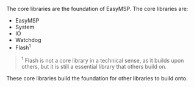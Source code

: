 The core libraries are the foundation of EasyMSP. The core libraries are:

  * EasyMSP
  * System
  * IO
  * Watchdog
  * Flash<sup>1</sup>

> <sup>1</sup> Flash is not a core library in a technical sense, as it builds upon others, but it is still a essential library that others build on.

These core libraries build the foundation for other libraries to build onto.